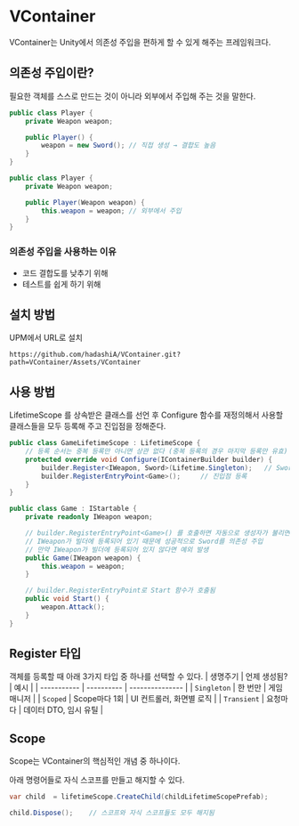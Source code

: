 # VContainer
VContainer는 Unity에서 의존성 주입을 편하게 할 수 있게 해주는 프레임워크다.

## 의존성 주입이란?
필요한 객체를 스스로 만드는 것이 아니라 외부에서 주입해 주는 것을 말한다.

``` C#
public class Player {
    private Weapon weapon;

    public Player() {
        weapon = new Sword(); // 직접 생성 → 결합도 높음
    }
}

public class Player {
    private Weapon weapon;

    public Player(Weapon weapon) {
        this.weapon = weapon; // 외부에서 주입
    }
}
```

### 의존성 주입을 사용하는 이유
- 코드 결합도를 낮추기 위해
- 테스트를 쉽게 하기 위해


## 설치 방법
UPM에서 URL로 설치
```
https://github.com/hadashiA/VContainer.git?path=VContainer/Assets/VContainer
```


## 사용 방법
LifetimeScope 를 상속받은 클래스를 선언 후
Configure 함수를 재정의해서 사용할 클래스들을 모두 등록해 주고 진입점을 정해준다.

``` C#
public class GameLifetimeScope : LifetimeScope {
    // 등록 순서는 중복 등록만 아니면 상관 없다 (중복 등록의 경우 마지막 등록만 유효)
    protected override void Configure(IContainerBuilder builder) {
        builder.Register<IWeapon, Sword>(Lifetime.Singleton);   // Sword를 싱글톤으로 등록해 IWeapon 타입이 필요하면 Sword를 반환한다.
        builder.RegisterEntryPoint<Game>();     // 진입점 등록
    }
}

public class Game : IStartable {
    private readonly IWeapon weapon;

    // builder.RegisterEntryPoint<Game>() 를 호출하면 자동으로 생성자가 불리면서 객체 생성
    // IWeapon가 빌더에 등록되어 있기 때문에 성공적으로 Sword를 의존성 주입
    // 만약 IWeapon가 빌더에 등록되어 있지 않다면 예외 발생
    public Game(IWeapon weapon) {
        this.weapon = weapon;
    }

    // builder.RegisterEntryPoint로 Start 함수가 호출됨
    public void Start() {
        weapon.Attack();
    }
}
```

## Register 타입
객체를 등록할 때 아래 3가지 타입 중 하나를 선택할 수 있다.
| 생명주기        | 언제 생성됨?    | 예시              |
| ----------- | ---------- | --------------- |
| `Singleton` | 한 번만       | 게임 매니저          |
| `Scoped`    | Scope마다 1회 | UI 컨트롤러, 화면별 로직 |
| `Transient` | 요청마다       | 데이터 DTO, 임시 유틸  |


## Scope
Scope는 VContainer의 핵심적인 개념 중 하나이다.

아래 명령어들로 자식 스코프를 만들고 해지할 수 있다.

``` C#
var child  = lifetimeScope.CreateChild(childLifetimeScopePrefab);

child.Dispose();    // 스코프와 자식 스코프들도 모두 해지됨
```